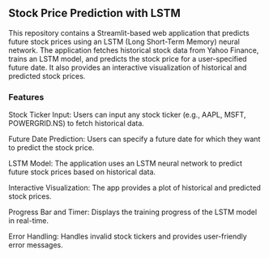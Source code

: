 ## Stock Price Prediction with LSTM
This repository contains a Streamlit-based web application that predicts future stock prices using an LSTM (Long Short-Term Memory) neural network. The application fetches historical stock data from Yahoo Finance, trains an LSTM model, and predicts the stock price for a user-specified future date. It also provides an interactive visualization of historical and predicted stock prices.

### Features
Stock Ticker Input: Users can input any stock ticker (e.g., AAPL, MSFT, POWERGRID.NS) to fetch historical data.

Future Date Prediction: Users can specify a future date for which they want to predict the stock price.

LSTM Model: The application uses an LSTM neural network to predict future stock prices based on historical data.

Interactive Visualization: The app provides a plot of historical and predicted stock prices.

Progress Bar and Timer: Displays the training progress of the LSTM model in real-time.

Error Handling: Handles invalid stock tickers and provides user-friendly error messages.
